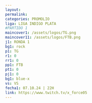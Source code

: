```yaml
---
layout: 
permalink: 
categories: PROMOLIO
liga: LIGA INDIGO PLATA
#PARTIDO 1
maincover1: /assets/logos/TG.png
maincover11: /assets/logos/FTB.png
j1: RONDA 1
bg1: rock
p1: TG
r1: 0
rr1: 0
pp1: FTB
pt1: 0
pj1: 0
bg1: blue-x
vs: VS
fecha1: 07.10.24 | 22H
link: https://www.twitch.tv/x_force05
---
```

